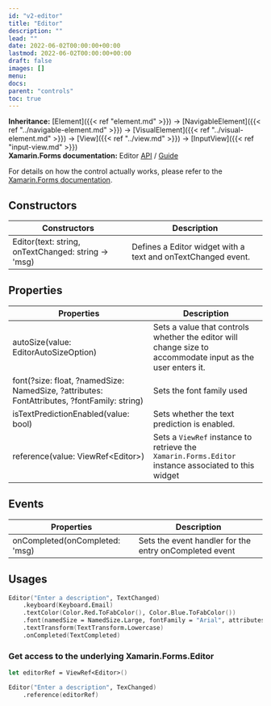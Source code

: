 ```yaml
---
id: "v2-editor"
title: "Editor"
description: ""
lead: ""
date: 2022-06-02T00:00:00+00:00
lastmod: 2022-06-02T00:00:00+00:00
draft: false
images: []
menu:
docs:
parent: "controls"
toc: true
---
```


**Inheritance:** [Element]({{< ref "element.md" >}}) -> [NavigableElement]({{< ref "../navigable-element.md" >}}) -> [VisualElement]({{< ref "../visual-element.md" >}}) -> [View]({{< ref "../view.md" >}}) -> [InputView]({{< ref "input-view.md" >}})  
**Xamarin.Forms documentation:** Editor [API](https://docs.microsoft.com/en-us/dotnet/api/xamarin.forms.editor) / [Guide](https://docs.microsoft.com/en-us/xamarin/xamarin-forms/user-interface/text/editor)

For details on how the control actually works, please refer to the [Xamarin.Forms documentation](https://docs.microsoft.com/en-us/xamarin/xamarin-forms/user-interface/text/editor).

## Constructors

| Constructors | Description |
|--|--|
| Editor(text: string, onTextChanged: string -> 'msg) | Defines a Editor widget with a text and onTextChanged event. |

## Properties

| Properties | Description |
|--|--|
| autoSize(value: EditorAutoSizeOption) | Sets a value that controls whether the editor will change size to accommodate input as the user enters it. |
| font(?size: float, ?namedSize: NamedSize, ?attributes: FontAttributes, ?fontFamily: string) | Sets the font family used |
| isTextPredictionEnabled(value: bool) | Sets whether the text prediction is enabled. |
| reference(value: ViewRef&lt;Editor&gt;) | Sets a `ViewRef` instance to retrieve the `Xamarin.Forms.Editor` instance associated to this widget |

## Events

| Properties | Description |
|--|--|
| onCompleted(onCompleted: 'msg) | Sets the event handler for the entry onCompleted event |

## Usages

```fs
Editor("Enter a description", TextChanged)
    .keyboard(Keyboard.Email)
    .textColor(Color.Red.ToFabColor(), Color.Blue.ToFabColor())
    .font(namedSize = NamedSize.Large, fontFamily = "Arial", attributes = FontAttributes.Bold)
    .textTransform(TextTransform.Lowercase)
    .onCompleted(TextCompleted)
```

### Get access to the underlying Xamarin.Forms.Editor

```fs
let editorRef = ViewRef<Editor>()

Editor("Enter a description", TexChanged)
    .reference(editorRef)
```
